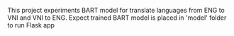 This project experiments BART model for translate languages from ENG to VNI and VNI to ENG. Expect trained BART model is placed in 'model' folder to run Flask app